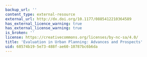 ```yaml
---
backup_url: ''
content_type: external-resource
external_url: http://dx.doi.org/10.1177/0885412210364589
has_external_licence_warning: true
has_external_license_warning: true
is_broken: ''
license: https://creativecommons.org/licenses/by-nc-sa/4.0/
title: 'Evaluation in Urban Planning: Advances and Prospects'
uid: 68574b19-5e73-488f-ae60-10787bc6b6da
---
```

